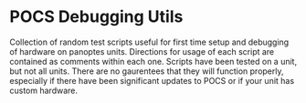 # POCS Debugging Utils
Collection of random test scripts useful for first time setup and debugging of hardware on panoptes units. Directions for usage of each script are contained as comments within each one. Scripts have been tested on a unit,
but not all units. There are no gaurentees that they will function properly, especially if there have been significant updates to POCS or if your unit has custom hardware. 
